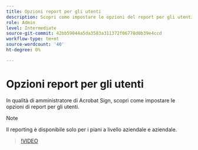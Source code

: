 ```yaml
---
title: Opzioni report per gli utenti
description: Scopri come impostare le opzioni del report per gli utenti
role: Admin
level: Intermediate
source-git-commit: 42bb59044a5da3583a311372f06778d0b39e4ccd
workflow-type: tm+mt
source-wordcount: '40'
ht-degree: 0%

---
```


# Opzioni report per gli utenti

In qualità di amministratore di Acrobat Sign, scopri come impostare le opzioni di report per gli utenti.

>[!NOTE]
>
>Il reporting è disponibile solo per i piani a livello aziendale e aziendale.

>[!VIDEO](https://video.tv.adobe.com/v/3419303?quality=12&learn=on&hidetitle=true)
